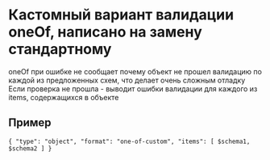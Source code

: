 # Кастомный вариант валидации oneOf, написано на замену стандартному
oneOf при ошибке не сообщает почему объект не прошел валидацию по каждой из предложенных схем, что делает очень сложным отладку
Если проверка не прошла - выводит ошибки валидации для каждого из items, содержащихся в объекте

## Пример
`
{
    "type": "object",
    "format": "one-of-custom",
    "items": [ $schema1, $schema2 ]
}
`
